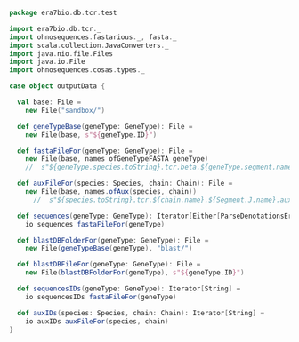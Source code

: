 
```scala
package era7bio.db.tcr.test

import era7bio.db.tcr._
import ohnosequences.fastarious._, fasta._
import scala.collection.JavaConverters._
import java.nio.file.Files
import java.io.File
import ohnosequences.cosas.types._

case object outputData {

  val base: File =
    new File("sandbox/")

  def geneTypeBase(geneType: GeneType): File =
    new File(base, s"${geneType.ID}")

  def fastaFileFor(geneType: GeneType): File =
    new File(base, names ofGeneTypeFASTA geneType)
    //  s"${geneType.species.toString}.tcr.beta.${geneType.segment.name}.fasta")

  def auxFileFor(species: Species, chain: Chain): File =
    new File(base, names.ofAux(species, chain))
      //  s"${species.toString}.tcr.${chain.name}.${Segment.J.name}.aux")

  def sequences(geneType: GeneType): Iterator[Either[ParseDenotationsError, FASTA.Value]] =
    io sequences fastaFileFor(geneType)

  def blastDBFolderFor(geneType: GeneType): File =
    new File(geneTypeBase(geneType), "blast/")

  def blastDBFileFor(geneType: GeneType): File =
    new File(blastDBFolderFor(geneType), s"${geneType.ID}")

  def sequencesIDs(geneType: GeneType): Iterator[String] =
    io sequencesIDs fastaFileFor(geneType)

  def auxIDs(species: Species, chain: Chain): Iterator[String] =
    io auxIDs auxFileFor(species, chain)
}

```




[test/scala/humanTRA.scala]: humanTRA.scala.md
[test/scala/outputData.scala]: outputData.scala.md
[test/scala/dataGeneration.scala]: dataGeneration.scala.md
[test/scala/genericTests.scala]: genericTests.scala.md
[test/scala/inputData.scala]: inputData.scala.md
[test/scala/io.scala]: io.scala.md
[test/scala/humanTRB.scala]: humanTRB.scala.md
[main/scala/package.scala]: ../../main/scala/package.scala.md
[main/scala/model.scala]: ../../main/scala/model.scala.md
[main/scala/names.scala]: ../../main/scala/names.scala.md
[main/scala/data.scala]: ../../main/scala/data.scala.md